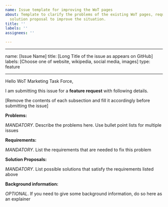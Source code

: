 ```yaml
---
name: Issue template for improving the WoT pages
about: Template to clarify the problems of the existing WoT pages, requirements and
  solution proposal to improve the situation.
title: ''
labels: ''
assignees: ''

---
```


---
name: [Issue Name]
title: [Long Title of the issue as appears on GitHub]
labels: [Choose one of website, wikipedia, social media, images]
type: feature

---

Hello WoT Marketing Task Force,

I am submitting this issue for a **feature request** with following details.

[Remove the contents of each subsection and fill it accordingly before submitting the issue]

**Problems:**

*MANDATORY*. Describe the problems here. Use bullet point lists for multiple issues

**Requirements:**

*MANDATORY*. List the requirements that are needed to fix this problem

**Solution Proposals:**

*MANDATORY*. List possible solutions that satisfy the requirements listed above

**Background information:**

*OPTIONAL*. If you need to give some background information, do so here as an explainer
